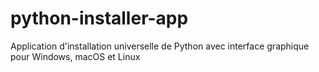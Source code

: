 # python-installer-app
Application d'installation universelle de Python avec interface graphique pour Windows, macOS et Linux
